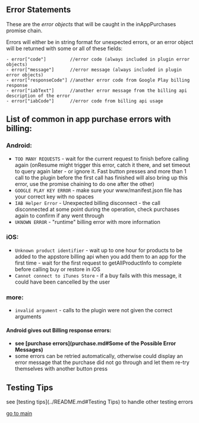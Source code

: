 ## Error Statements

These are the *error objects* that will be caught in the inAppPurchases promise chain.

Errors will either be in string format for unexpected errors, or an error object will be returned with some or all of these fields:
```
- error["code"]         //error code (always included in plugin error objects) 
- error["message"]      //error message (always included in plugin error objects)
- error["responseCode"] //another error code from Google Play billing response 
- error["iabText"]      //another error message from the billing api description of the error
- error["iabCode"]      //error code from billing api usage
```

## List of common in app purchase errors with billing: 

### Android:
- `TOO MANY REQUESTS`     - wait for the current request to finish before calling again (onResume might trigger this error, catch it there, and set timeout to query again later - or ignore it. Fast button presses and more than 1 call to the plugin before the first call has finished will also bring up this error, use the promise chaining to do one after the other)
- `GOOGLE PLAY KEY ERROR` - make sure your www/manifest.json file has your correct key with no spaces
- `IAB Helper Error`      - Unexpected billing disconnect - the call disconnected at some point during the operation, check purchases again to confirm if any went through
- `UKNOWN ERROR`          - "runtime" billing error with more information 

### iOS:
- `Unknown product identifier`        - wait up to one hour for products to be added to the appstore billing api when you add them to an app for the first time 
        - wait for the first request to getAllProductInfo to complete before calling buy or restore in iOS
- `Cannot connect to iTunes Store`    - if a buy fails with this message, it could have been cancelled by the user

### more:
- `invalid argument`      - calls to the plugin were not given the correct arguments

#### Android gives out Billing response errors:
- **see [purchase errors](purchase.md#Some of the Possible Error Messages)**
- some errors can be retried automatically, otherwise could display an error message that the purchase did not go through and let them re-try themselves with another button press 

## Testing Tips

see [testing tips](../README.md#Testing Tips) to handle other testing errors 

[go to main](../README.md)
